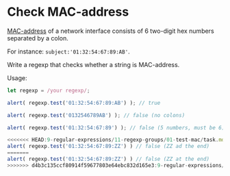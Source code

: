 # Check MAC-address

[MAC-address](https://en.wikipedia.org/wiki/MAC_address) of a network interface consists of 6 two-digit hex numbers separated by a colon.

For instance: `subject:'01:32:54:67:89:AB'`.

Write a regexp that checks whether a string is MAC-address.

Usage:
```js
let regexp = /your regexp/;

alert( regexp.test('01:32:54:67:89:AB') ); // true

alert( regexp.test('0132546789AB') ); // false (no colons)

alert( regexp.test('01:32:54:67:89') ); // false (5 numbers, must be 6)

<<<<<<< HEAD:9-regular-expressions/11-regexp-groups/01-test-mac/task.md
alert( regexp.test('01:32:54:67:89:ZZ') ) // false (ZZ ad the end)
=======
alert( regexp.test('01:32:54:67:89:ZZ') ) // false (ZZ at the end)
>>>>>>> d4b3c135ccf80914f59677803e64ebc832d165e3:9-regular-expressions/11-regexp-groups/01-test-mac/task.md
```
